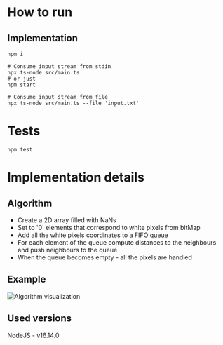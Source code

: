 # How to run

## Implementation
```shell
npm i

# Consume input stream from stdin
npx ts-node src/main.ts
# or just
npm start

# Consume input stream from file
npx ts-node src/main.ts --file 'input.txt'
```

# Tests
```shell
npm test
```

# Implementation details
## Algorithm  
- Create a 2D array filled with NaNs
- Set to '0' elements that correspond to white pixels from bitMap
- Add all the white pixels coordinates to a FIFO queue
- For each element of the queue compute distances to the neighbours and push neighbours to the queue
- When the queue becomes empty - all the pixels are handled

## Example
![Algorithm visualization](https://i.imgur.com/TZkSqc2.png)
## Used versions
NodeJS - v16.14.0
